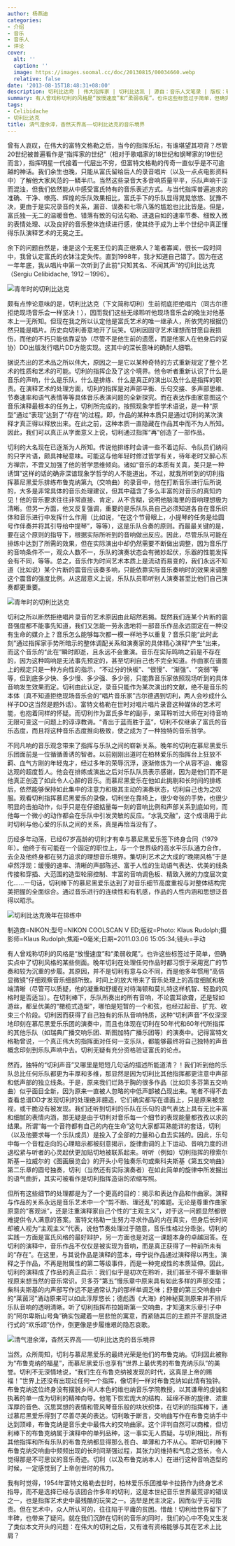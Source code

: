 ```yaml
---
author: 杨燕迪
categories:
- 介绍
- 音乐
- 音乐人
- 评论
cover:
  alt: ''
  caption: ''
  image: https://images.soomal.cc/doc/20130815/00034660.webp
  relative: false
date: '2013-08-15T18:48:31+08:00'
description: 切利比达奇 | 伟大指挥家 | 切利比达凯 | 源自：音乐人文笔录 | 版权：转载 |  平均/总评分：04.56/41
summary: 有人曾戏称切利的风格是“放慢速度”和“柔弱收尾”。也许这些标签过于简单，但确实点中了切利风格的某些侧面。晚年切利在处理任何作品时都习惯于采用宽广的节奏和较为沉重的步履。其原因，并不是切利有意与众不同，而是他多年惯用“高倍显微镜”仔细观察音乐细部所致……
tags:
- Celibidache
- 切利比达克
title: 清气澄余滓，杳然天界高――切利比达克的音乐境界
---
```


曾有人哀叹，在伟大的富特文格勒之后，当今的指挥乐坛，有谁堪望其项背？尽管20世纪被普遍看作是“指挥家的世纪”（相对于歌唱家的18世纪和钢琴家的19世纪而言），指挥明星一代接着一代层出不穷，但富特文格勒的传奇一直似乎是不可逾越的神话。我们余生也晚，只能从富氏留给后人的录音唱片（以及一点点电影资料中）了解他大家风范的一鳞半爪。当然这些录音大多音响质量平平，乐队声响干涩而混浊，但我们依然能从中感受富氏特有的音乐表述方式。与当代指挥普遍追求的准确、干净、嘹亮、辉煌的乐队效果相比，富氏手下的乐队显得晃晃悠悠、犹豫不决，更由于是实况录音的关系，漏音、误奏和七零八落的尴尬也比比皆是。但是，富氏独一无二的温暖音色、错落有致的句法勾勒、进退自如的速率节奏、细致入微的表情处理、以及良好的音乐整体连续进行感，使其终于成为上半个世纪中真正懂得乐队演释艺术的无冕之王。

余下的问题自然是，谁是这个无冕王位的真正继承人？笔者寡闻，很长一段时间中，我曾认定富氏的衣钵注定失传。直到1998年，我才知道自己错了。因为在这一年年底，我从唱片中第一次听到了此前“只知其名、不闻其声”的切利比达克（Sergiu Celibidache, 1912－1996）。

![青年时的切利比达克](https://images.soomal.cc/doc/20130815/00034657.webp)





颇有点悖论意味的是，切利比达克（下文简称切利）生前彻底拒绝唱片（同古尔德拒绝现场音乐会一样坚决！），因而我们这些无缘聆听他现场音乐会的晚生对他基本上一无所知。但现在我之所以认定他是富氏艺术的唯一继承人，所依凭的根据仍然只能是唱片。历史向切利善意地开了玩笑。切利因固守艺术理想而甘愿自我损伤，而他的不朽只能依靠妥协（尽管不是他生前的遗愿，而是他家人在他身后的妥协）DD出版发行唱片DD方能实现。这其中的深长意味的确耐人细嚼。

据说杰出的艺术品之所以伟大，原因之一是它以某种奇特的方式重新规定了整个艺术的性质和艺术的可能。切利的指挥企及了这个境界。他令听者重新认识了什么是音乐的声响，什么是乐队，什么是排练、什么是真正的演出以及什么是指挥的职责。在演释艺术的处理方面，切利的指挥是对声部平衡、乐句交接、多声部思维、节奏速率和语气表情等等具体音乐表演问题的全新探究。而在表达作曲家意图这个音乐演释最根本的任务上，切利所完成的，按照现象学哲学术语说，是一种“原型”通过“表现”达到了“存在”的过程。即，作品的某种本质只是通过切利的某次演释才真正得以释放出来。在此之前，这种本质一直隐藏在作品其中而不为人所知。因此，我们可以真正从字面意义上说，切利通过指挥“再”创造了一部作品。

切利的大名现在已逐渐为人所知。传说他排练时会讲一些不着边际、令队员们纳闷的只字片语，颇具神秘意味。可能这与他年轻时修过哲学有关，待年老时又醉心东方禅宗，不啻又加强了他的哲学思维倾向。诸如“音乐的本质有关真，美只是一种诱饵”这样的话的确非深谙现象学哲学的人不能道出。不过，就我所听到的切利指挥慕尼黑爱乐排练布鲁克纳第九（交响曲）的录音中，他在打断音乐进行后所说的，大多是非常具体的音乐处理建议，但其中蕴含了多么丰富的对音乐的真知灼见！他的音乐要求往往非常直接、肯定，从不含糊，说明他脑海里的音响理想极为清晰。但另一方面，他又反复强调，重要的是乐队队员自己必须知道各自在音乐织体和音乐进行中发挥什么作用（比如说，“在这个节骨眼上，小提琴的任务是给圆号作伴奏并将其引导给中提琴”，等等），这是乐队合奏的原则。而最最关键的是，要在这个原则的指导下，根据实际所听到的音响做出反应。因此，尽管乐队可能在排练中达到了所需的效果，但在实际演出中却仍然需要不断做出调整，因为音乐厅的音响条件不一，观众人数不一，乐队的演奏状态会有微妙起伏，乐器的性能发挥会有不同，等等。总之，音乐作为时间艺术本质上是流动而易变的，我们永远不知道（比如说）某个片断的震音应该奏多响，只能依靠实际音乐奏响时的效果来调整这个震音的强度比例。从这层意义上说，乐队队员聆听别人演奏甚至比他们自己演奏都更重要。

![青年时的切利比达克](https://images.soomal.cc/doc/20130815/00034658.webp)





切利之所以断然拒绝唱片录音的艺术原因由此昭然若揭。既然我们连某个片断的震音强度都不能事先知道，我们又怎能一劳永逸地将一部音乐作品永远固定在一种没有生命的媒介上？音乐怎么能够每次都一模一样地予以重复？音乐只能“此时此刻”通过指挥家手势所暗示的整体调配关系和演奏家的具体精心演释“产生”出来，而这个音乐的“此在”瞬时即逝，且永远不会重演。音乐在实际鸣响之前是不存在的，因为这种鸣响是无法事先预定的，甚至切利自己也不完全知道。作曲家在谱面上的规定只是一种方向性的指示，“不过分的快板”、“很慢”、“渐强”、“突弱”等等，但到底多少快、多少慢、多少强、多少弱，只能靠音乐家依照现场听到的具体音响发生效果而定。切利由此认定，录音只能作为某次演出的文献，绝不是音乐的本体（真不知道拒绝现场音乐会的“唱片音乐家”古尔德遇到切利，两人会吵成什么样子DD这当然是题外话）。富特文格勒在世时对唱片唱片录音这种媒体的艺术可能，也抱着同样的怀疑。而切利作为富氏多年的副手，亲耳聆听过大师在对待音响无限可变这一问题上的谆谆教诲。“青出于蓝而胜于蓝”，切利不仅继承了富氏的音乐态度，而且将这种音乐态度推向极致，使之成为了一种独特的音乐哲学。

不同凡响的音乐观念带来了指挥与乐队之间的崭新关系。晚年的切利在慕尼黑爱乐乐团面前是一位循循善诱的智者。以前刚刚出道时在柏林爱乐的指挥台上狂放不羁、血气方刚的年轻鬼才，经过多年的荣辱沉浮，逐渐修炼为一个从容不迫、雍容达观的超度哲人。他会在排练或演出之后对乐队队员表示感谢，因为是他们而不是他真正创造了如此令人心醉的音乐。而慕尼黑爱乐在他如此挑剔和长时间的排练后，依然能够保持如此集中的注意力和极其主动的演奏状态，切利自己也为之叹服。观看切利指挥慕尼黑爱乐的录像，切利坐在靠椅上，很少夸张的手势，也很少明显的击拍动作，似乎只是在仔细掂量每一刻的音响比例和声部关系到底如何，而他每一个微小的动作都会在乐队中引发灵敏的反应。“水乳交融”，这个成语用于此时切利与他心爱的乐队之间的关系，真是再恰当没有了。

历经多年动荡，已经67岁高龄的切利才有幸与慕尼黑爱乐签下终身合同（1979年）。他终于有可能在一个固定的职位上，与一个世界级的高水平乐队通力合作，去企及他终身都在努力追求的理想音乐境界。集切利艺术之大成的“晚期风格”于是卓然浮现：缓慢的速率、清晰的声部陈述、富于人性的生动语气表达、优美的线条传接和穿插、大范围的造型轮廓控制、丰富的音响调色板、精致入微的力度层次变化……一句话，切利棒下的慕尼黑爱乐达到了对音乐细节高度重视与对整体结构完美把握的全面综合。通过音乐进行的连续性和有机感，作品的人性内涵和思想泛音得以昭示。

![切利比达克晚年在排练中](https://images.soomal.cc/doc/20130815/00034659.webp)

制造商=NIKON;型号=NIKON COOLSCAN V ED;版权=Photo: Klaus Rudolph;摄影师=Klaus Rudolph;焦距=0毫米;日期=2011.03.06 15:05:34;镜头=手动



有人曾戏称切利的风格是“放慢速度”和“柔弱收尾”。也许这些标签过于简单，但确实点中了切利风格的某些侧面。晚年切利在处理任何作品时都习惯于采用宽广的节奏和较为沉重的步履。其原因，并不是切利有意与众不同，而是他多年惯用“高倍显微镜”仔细观察音乐细部所致。时间上的放大带来了音乐处理上的高度细腻和极端清晰（尽管可以质疑，他的凝重和舒缓在对待海顿和莫扎特这样机智、轻盈的风格时是否适当）。在切利棒下，乐队所奏出的所有音响，不论震耳欲聋，还是轻如游丝，都呈优美的“橄榄式造型”，哪怕是短暂的一个和弦，也经过起音、扩充、收束三个阶段。切利因而获得了自己独有的乐队音响特质，这种“切利声音”不仅深深地印刻在慕尼黑爱乐乐团的演奏中，而且也体现在切利在50年代和60年代所指挥的其他乐队（如瑞典广播交响乐团、斯图加特广播乐团等）的演奏中。记得富特文格勒曾说，一个真正伟大的指挥面对任何一支乐队，都能够最终将自己独特的声音概念印刻到乐队声响中去。切利无疑有充分资格验证富氏的论点。

然而，独特的“切利声音”又哪里是短短几句话的描述所能道清？！我们听到他的乐队总比任何乐队都更为丰厚和多维，那显然是因为切利比其他指挥都更注意中声部和低声部的独立线条。于是，原来我们烂熟于胸的很多作品（比如贝多芬第五交响曲）似乎面目全新，因为原来一直被人忽略的中低声部被凸现出来。笔者不得不去查看总谱DD才发现切利的处理绝非臆造，它们确实都写在谱面上，只是原来被忽视，或干脆没有被发现。我们还听到切利的乐队在乐句的语气表达上具有无比丰富和细腻的表情内涵，那无疑是由于切利对音乐每一个细节的表现能量都孜孜以求的结果。所谓“每一个音符都有自己的内在生命”这句大家都耳熟能详的套话，切利（以及他要求每一个乐队成员）是投入了全部的力量和心血去实践的。因此，乐句中每一个音程走向的心理暗示都被刻意揭示，旋律曲调的上下运动、音响力度的进退松紧与听者的心灵起伏更加贴切地被联系起来。听听（例如）切利指挥的穆索尔斯基－拉威尔的《图画展览会》的开头小号独奏乐句或柴科夫斯基《第五交响曲》第二乐章的圆号独奏，切利（当然还有实际演奏者）在如此简单的旋律中所发掘出的语气曲折，其实可被看作是切利指挥造诣的浓缩写照。

但所有这些细节的处理都是为了一个更高的目的：揭示和表达作品和作曲家。演释与作品的关系永远是音乐艺术中一个“剪不断、理还乱”的难题。无论是尊重作曲家原意的“客观派”，还是注重演释家自己个性的“主观主义”，对于这一问题显然都很难提供令人满意的答案。富特文格勒一生努力寻求作品的内在真实，但身后长时间却被人视为“主观主义”代表，说他节奏处理过于随意，音乐性格过分乖张。切利的实践一方面是富氏风格的最好辩护，另一方面也是对这一课题本身的卓越回答。在切利的演释中，音乐作品不仅仅是被实现为音响，而是真正获得了一种前所未有的“存在”。在这里，与其说作品是演释的蓝本，毋宁说作品通过演释得以再生。演释之于作品，不再是附属性的第二等级事件，而是一种完成性的本质延伸。因此，切利的演释成了作品的真正启示：我们似乎是初次在聆听，我们甚至不得不重新审视原来想当然的音乐常识。贝多芬“第五”慢乐章中原来具有如此多样的声部交插；柴科夫斯基的内声部写作远不是通常认为的那样单调乏味；舒曼的第三交响曲中的“莱茵河”涌动原来可以如此淳厚悠长；德彪西《大海》的神秘莫测原来并不排斥乐队音响的透明清晰。听了切利指挥布拉姆斯第一交响曲，才知道末乐章引子中的“阿尔卑斯山号角”确实包藏着一层悲怆的寓意，而紧随其后的主题并不是凯旋进行式的“欢乐颂”仿作，倒更像是步履维艰的隐忍哀歌。

![清气澄余滓，杳然天界高――切利比达克的音乐境界](https://images.soomal.cc/doc/20130815/00034660.webp)





当然，众所周知，切利与慕尼黑爱乐的最终光荣是他们的布鲁克纳。切利因此被称为“布鲁克纳的福星”，而慕尼黑爱乐也享有“世界上最优秀的布鲁克纳乐队”的美誉。切利不无深情地说，“我们生在布鲁克纳被发现的时代，这真是上帝的赐福！”世界上还没有出现过任何一个指挥，像切利一样对布鲁克纳如此情有独钟。布鲁克纳这位终身没有摆脱乡间人本色的维也纳音乐学院教授，以其谦卑的虔诚和执著的单一成为切利的精神向导。他笔下恢宏庞大的结构、延绵不断的旋律、浓重浑厚的音色、沉思冥想的表情和管风琴音乐般的块状织体，在切利的指挥棒下，通过慕尼黑爱乐得到了尽善尽美的表达。切利敢于断言，交响曲写作在布鲁克纳手中达到顶峰，布鲁克纳是音乐史中最伟大的交响曲家。这个评判自然可以商榷，但切利棒下的布鲁克纳属于演释中的单列品种，这一事实无人质疑。与切利相比，所有其他指挥和所有乐队的布鲁克纳都显得那么苍白、单薄和力不从心。聆听切利棒下布鲁克纳交响曲中频频出现的长时间渐强过程，其张力的维持和气息之悠长，令人觉得那是不可思议的音乐奇迹。切利（以及布鲁克纳本人）在进行这种音响造型的时候，一定感觉到了上帝创世时的伟力。

我有时觉得，1954年富特文格勒去世时，柏林爱乐乐团推举卡拉扬作为终身艺术指导，而不是选择已经与该团合作多年的切利，这是本世纪音乐世界最荒谬的错误之一，也是指挥艺术史中最残酷的玩笑之一。选举是民主决定，因而似乎无可指责。但在艺术中，众人所认可的，往往陷于平庸的贫困。惜哉！切利给世界留下了丰碑，也带来了疑问。就在我们沉醉在切利的音乐的同时，我们的心中不免又生发了类似本文开头的问题：在伟大的切利之后，又有谁有资格能够与其在艺术上比肩？